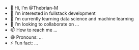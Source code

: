 - 👋 Hi, I’m @Thebrian-M
- 👀 I’m interested in fullstack development
- 🌱 I’m currently learning data science and machine learning
- 💞️ I’m looking to collaborate on ...
- 📫 How to reach me ...
- 😄 Pronouns: ...
- ⚡ Fun fact: ...

<!---
Thebrian-M/Thebrian-M is a ✨ special ✨ repository because its `README.md` (this file) appears on your GitHub profile.
You can click the Preview link to take a look at your changes.
--->
